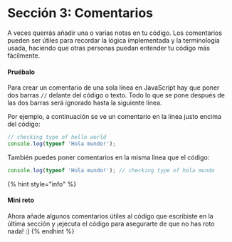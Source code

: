 # Sección 3: Comentarios

A veces querrás añadir una o varias notas en tu código. Los comentarios pueden ser útiles para recordar la lógica implementada y la terminología usada, haciendo que otras personas puedan entender tu código más fácilmente.

#### Pruébalo

Para crear un comentario de una sola línea en JavaScript hay que poner dos barras `//` delante del código o texto. Todo lo que se pone después de las dos barras será ignorado hasta la siguiente línea.

Por ejemplo, a continuación se ve un comentario en la línea justo encima del código:

```javascript
// checking type of hello world
console.log(typeof 'Hola mundo!');
```

También puedes poner comentarios en la misma línea que el código:

```javascript
console.log(typeof 'Hola mundo!'); // checking type of hola mundo
```

{% hint style="info" %}
#### Mini reto

Ahora añade algunos comentarios útiles al código que escribiste en la última sección y ¡ejecuta el código para asegurarte de que no has roto nada! :\)
{% endhint %}

